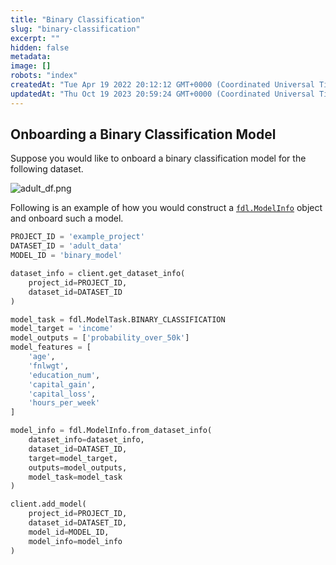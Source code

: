 ```yaml
---
title: "Binary Classification"
slug: "binary-classification"
excerpt: ""
hidden: false
metadata: 
image: []
robots: "index"
createdAt: "Tue Apr 19 2022 20:12:12 GMT+0000 (Coordinated Universal Time)"
updatedAt: "Thu Oct 19 2023 20:59:24 GMT+0000 (Coordinated Universal Time)"
---
```

## Onboarding a Binary Classification Model

Suppose you would like to onboard a binary classification model for the following dataset.

![](https://files.readme.io/138d2f2-adult_df.png "adult_df.png")

Following is an example of how you would construct a [`fdl.ModelInfo`](ref:fdlmodelinfo) object and onboard such a model.

```python
PROJECT_ID = 'example_project'
DATASET_ID = 'adult_data'
MODEL_ID = 'binary_model'

dataset_info = client.get_dataset_info(
    project_id=PROJECT_ID,
    dataset_id=DATASET_ID
)

model_task = fdl.ModelTask.BINARY_CLASSIFICATION
model_target = 'income'
model_outputs = ['probability_over_50k']
model_features = [
    'age',
    'fnlwgt',
    'education_num',
    'capital_gain',
    'capital_loss',
    'hours_per_week'
]

model_info = fdl.ModelInfo.from_dataset_info(
    dataset_info=dataset_info,
    dataset_id=DATASET_ID,
    target=model_target,
    outputs=model_outputs,
    model_task=model_task
)

client.add_model(
    project_id=PROJECT_ID,
    dataset_id=DATASET_ID,
    model_id=MODEL_ID,
    model_info=model_info
)
```